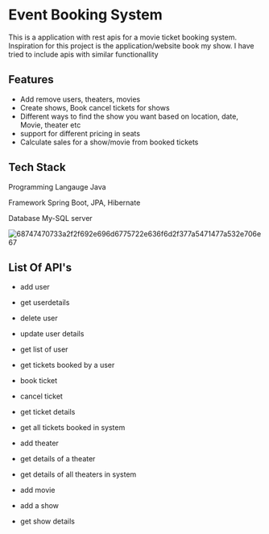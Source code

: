 # Event Booking System

This is a application with rest apis for a movie ticket booking system. Inspiration for this project is the application/website book my show. I have tried to include apis with similar functionallity


## Features

- Add remove users, theaters, movies
- Create shows, Book cancel tickets for shows
- Different ways to find the show you want based on location, date, Movie, theater etc
- support for different pricing in seats
- Calculate sales for a show/movie from booked tickets

## Tech Stack

Programming Langauge Java

Framework Spring Boot, JPA, Hibernate

Database My-SQL server


![68747470733a2f2f692e696d6775722e636f6d2f377a5471477a532e706e67](https://github.com/THISISME006/Event_Booking/assets/88935131/59d6a6ae-8f45-4fb5-8f28-f4fb6500fa7f)

## List Of API's

- add user

- get userdetails

- delete user

- update user details

- get list of user

- get tickets booked by a user

- book ticket

- cancel ticket

- get ticket details

- get all tickets booked in system

- add theater

- get details of a theater

- get details of all theaters in system

- add movie

- add a show

- get show details
